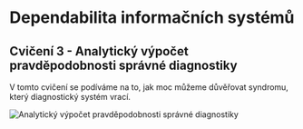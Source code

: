 # Dependabilita informačních systémů

## Cvičení 3 - Analytický výpočet pravděpodobnosti správné diagnostiky

V tomto cvičení se podíváme na to, jak moc můžeme důvěřovat syndromu, který diagnostický systém vrací.

![Analytický výpočet pravděpodobnosti správné diagnostiky](https://raw.githubusercontent.com/pavelberanek91/UJEP/main/DIS/Cvičen%C3%AD%203/DEP03.%20Analytický%20výpočet%20Psd.jpg)
